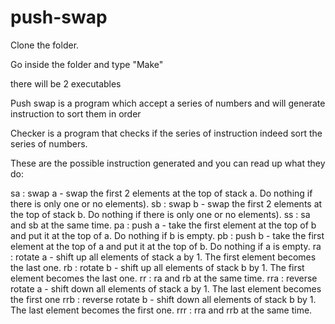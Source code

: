 # push-swap

Clone the folder.

Go inside the folder and type "Make"

there will be 2 executables

Push swap is a program which accept a series of numbers and will generate instruction to sort them in order

Checker is a program that checks if the series of instruction indeed sort the series of numbers.

These are the possible instruction generated and you can read up what they do:

sa : swap a - swap the first 2 elements at the top of stack a. Do nothing if there
is only one or no elements).
sb : swap b - swap the first 2 elements at the top of stack b. Do nothing if there
is only one or no elements).
ss : sa and sb at the same time.
pa : push a - take the first element at the top of b and put it at the top of a. Do
nothing if b is empty.
pb : push b - take the first element at the top of a and put it at the top of b. Do
nothing if a is empty.
ra : rotate a - shift up all elements of stack a by 1. The first element becomes
the last one.
rb : rotate b - shift up all elements of stack b by 1. The first element becomes
the last one.
rr : ra and rb at the same time.
rra : reverse rotate a - shift down all elements of stack a by 1. The last element
becomes the first one
rrb : reverse rotate b - shift down all elements of stack b by 1. The last element
becomes the first one.
rrr : rra and rrb at the same time.
